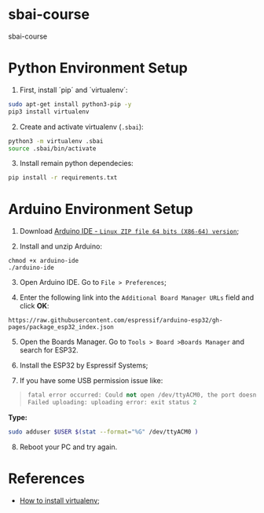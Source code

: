 # sbai-course
sbai-course

# Python Environment Setup

1. First, install ´pip´ and ´virtualenv´:
```bash
sudo apt-get install python3-pip -y
pip3 install virtualenv 
```

2. Create and activate virtualenv (`.sbai`):
```bash
python3 -m virtualenv .sbai
source .sbai/bin/activate
```

3. Install remain python dependecies:
```bash
pip install -r requirements.txt
```

# Arduino Environment Setup

1. Download [Arduino IDE - `Linux ZIP file 64 bits (X86-64) version`](https://www.arduino.cc/en/software);

2. Install and unzip Arduino:
```
chmod +x arduino-ide
./arduino-ide
```

3. Open Arduino IDE. Go to `File > Preferences`;

4. Enter the following link into the `Additional Board Manager URLs` field and click **OK**:
```
https://raw.githubusercontent.com/espressif/arduino-esp32/gh-pages/package_esp32_index.json 
```

5. Open the Boards Manager. Go to `Tools > Board >Boards Manager` and search for ESP32.

6. Install the ESP32 by Espressif Systems;

7. If you have some USB permission issue like:

>```cpp
>fatal error occurred: Could not open /dev/ttyACM0, the port doesn't exist
>Failed uploading: uploading error: exit status 2
>```

**Type:**
```bash
sudo adduser $USER $(stat --format="%G" /dev/ttyACM0 )
```

8. Reboot your PC and try again.

# References

- [How to install virtualenv](https://gist.github.com/frfahim/73c0fad6350332cef7a653bcd762f08d);
